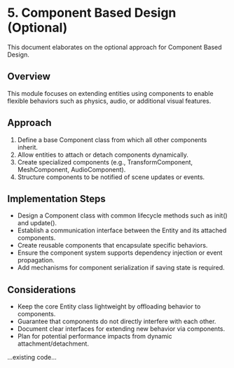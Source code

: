 # 5. Component Based Design (Optional)

This document elaborates on the optional approach for Component Based Design.

## Overview

This module focuses on extending entities using components to enable flexible behaviors such as physics, audio, or additional visual features.

## Approach

1. Define a base Component class from which all other components inherit.
2. Allow entities to attach or detach components dynamically.
3. Create specialized components (e.g., TransformComponent, MeshComponent, AudioComponent).
4. Structure components to be notified of scene updates or events.

## Implementation Steps

- Design a Component class with common lifecycle methods such as init() and update().
- Establish a communication interface between the Entity and its attached components.
- Create reusable components that encapsulate specific behaviors.
- Ensure the component system supports dependency injection or event propagation.
- Add mechanisms for component serialization if saving state is required.

## Considerations

- Keep the core Entity class lightweight by offloading behavior to components.
- Guarantee that components do not directly interfere with each other.
- Document clear interfaces for extending new behavior via components.
- Plan for potential performance impacts from dynamic attachment/detachment.

...existing code...
